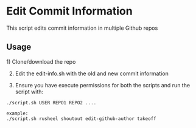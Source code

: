 # Edit Commit Information
This script edits commit information in multiple Github repos

<h2>Usage</h2>
1) Clone/download the repo

2) Edit the edit-info.sh with the old and new commit information

3) Ensure you have execute permissions for both the scripts 
and run the script with: 
```
./script.sh USER REPO1 REPO2 ....

example:
./script.sh rusheel shoutout edit-github-author takeoff
```
